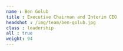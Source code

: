 ```yaml
---
name : Ben Golub
title : Executive Chairman and Interim CEO
headshot : /img/team/ben-golub.jpg
class : leadership
all : true
weight: 94
---
```

